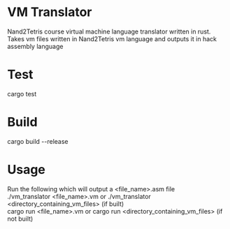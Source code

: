 # VM Translator
Nand2Tetris course virtual machine language translator written in rust. Takes vm files written in Nand2Tetris vm language and outputs it in hack assembly language

# Test
cargo test

# Build
cargo build --release

# Usage
Run the following which will output a <file_name>.asm file<br>
./vm_translator <file_name>.vm or ./vm_translator <directory_containing_vm_files> (if built)<br>
cargo run <file_name>.vm or cargo run <directory_containing_vm_files> (if not built)
